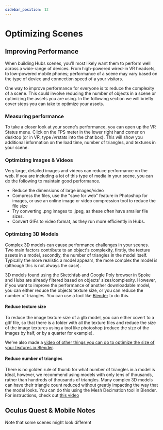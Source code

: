 ```yaml
---
sidebar_position: 12
---
```


# Optimizing Scenes

## Improving Performance

When building Hubs scenes, you'll most likely want them to perform well across a wide-range of devices. From high-powered wired-in VR headsets, to low-powered mobile phones; performance of a scene may vary based on the type of device and connection speed of a your visitors.

One way to improve performance for everyone is to reduce the complexity of a scene. This could involve reducing the number of objects in a scene or optimizing the assets you are using. In the following section we will briefly cover steps you can take to optimize your assets.

### Measuring performance

To take a closer look at your scene's performance, you can open up the VR Status menu. Click on the FPS meter in the lower right hand corner on desktop (or in VR, type /vrstats into the chat box). This will show you additional information on the load time, number of triangles, and textures in your scene.

<!-- Insert video of opening performance tools -->

### Optimizing Images & Videos

Very large, detailed images and videos can reduce performance on the web. If you are including a lot of this type of media in your scene, you can do the following to maintain good performance.

- Reduce the dimensions of large images/video
- Compress the files, use the "save for web" feature in Photoshop for images, or use an online image or video compression tool to reduce the file size
- Try converting .png images to .jpeg, as these often have smaller file sizes.
- Convert GIFs to video format, as they run more efficiently in Hubs.

### Optimizing 3D Models

Complex 3D models can cause performance challenges in your scenes. Two main factors contribute to an object's complexity, firstly, the texture assets in a model, secondly, the number of triangles in the model itself. Typically the more realistic a model appears, the more complex the model is (although this is not always the case).

3D models found using the Sketchfab and Google Poly browser in Spoke and Hubs are already filtered based on objects' sizes/complexity. However, if you want to improve the performance of another downloadable model, you can either reduce the objects texture size, or you can reduce the number of triangles. You can use a tool like [Blender](https://www.blender.org/) to do this.

#### Reduce texture size

To reduce the image texture size of a glb model, you can either covert to a gltf file, so that there is a folder with all the texture files and reduce the size of the image textures using a tool like photoshop (reduce the size of the images by half, or by a quarter for example).

We've also made a [video of other things you can do to optimize the size of your textures in Blender](https://www.youtube.com/watch?v=6uhAp1m1SXQ).

#### Reduce number of triangles

There is no golden rule of thumb for what number of triangles in a model is ideal, however, we recommend using models with only tens of thousands, rather than hundreds of thousands of triangles. Many complex 3D models can have their triangle count reduced without greatly impacting the way that the model looks. You can do this using the Mesh Decimation tool in Blender. For instructions, check out [this video](https://www.youtube.com/watch?v=IIQNj-6_tQE_)

## Oculus Quest & Mobile Notes

Note that some scenes might look different

<!--
## Developing for Mobile Devices & Quest


### AO


gifs can be hard on your scene -->
